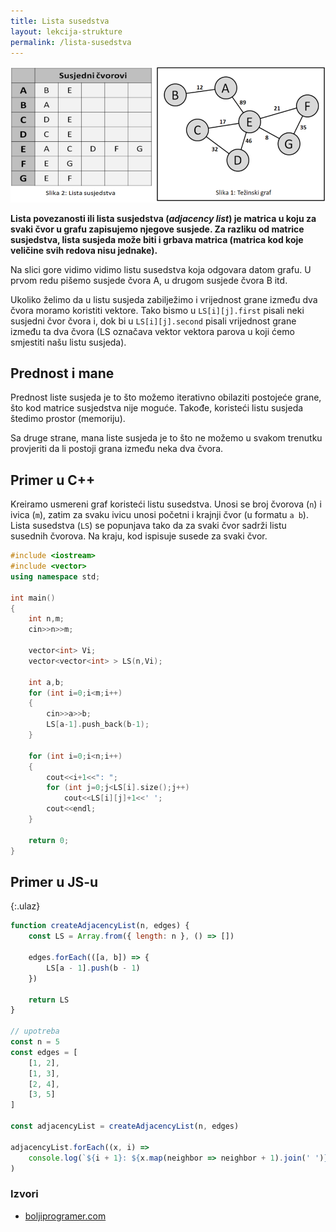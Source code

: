 ```yaml
---
title: Lista susedstva
layout: lekcija-strukture
permalink: /lista-susedstva
---
```


![](/images/koncepti/podaci/lista-susedstva.png)

**Lista povezanosti ili lista susjedstva (*adjacency list*) je matrica u koju za svaki čvor u grafu zapisujemo njegove susjede. Za razliku od matrice susjedstva, lista susjeda može biti i grbava matrica (matrica kod koje veličine svih redova nisu jednake).**

Na slici gore vidimo vidimo listu susedstva koja odgovara datom grafu. U prvom redu pišemo susjede čvora A, u drugom susjede čvora B itd.

Ukoliko želimo da u listu susjeda zabilježimo i vrijednost grane između dva čvora moramo koristiti vektore. Tako bismo u `LS[i][j].first` pisali neki susjedni čvor čvora i, dok bi u `LS[i][j].second` pisali vrijednost grane između ta dva čvora (LS označava vektor vektora parova u koji ćemo smjestiti našu listu susjeda).

## Prednost i mane

Prednost liste susjeda je to što možemo iterativno obilaziti postojeće grane, što kod matrice susjedstva nije moguće. Takođe, koristeći listu susjeda štedimo prostor (memoriju). 

Sa druge strane, mana liste susjeda je to što ne možemo u svakom trenutku provjeriti da li postoji grana između neka dva čvora.

## Primer u C++

Kreiramo usmereni graf koristeći listu susedstva. Unosi se broj čvorova (`n`) i ivica (`m`), zatim za svaku ivicu unosi početni i krajnji čvor (u formatu `a b`). Lista susedstva (`LS`) se popunjava tako da za svaki čvor sadrži listu susednih čvorova. Na kraju, kod ispisuje susede za svaki čvor.

```cpp
#include <iostream>
#include <vector>
using namespace std;

int main()
{
    int n,m;
    cin>>n>>m;

    vector<int> Vi;
    vector<vector<int> > LS(n,Vi);

    int a,b;
    for (int i=0;i<m;i++)
    {
        cin>>a>>b;
        LS[a-1].push_back(b-1);
    }

    for (int i=0;i<n;i++)
    {
        cout<<i+1<<": ";
        for (int j=0;j<LS[i].size();j++)
            cout<<LS[i][j]+1<<' ';
        cout<<endl;
    }

    return 0;
}
```

## Primer u JS-u

{:.ulaz}
```js
function createAdjacencyList(n, edges) {
    const LS = Array.from({ length: n }, () => [])

    edges.forEach(([a, b]) => {
        LS[a - 1].push(b - 1)
    })

    return LS
}

// upotreba
const n = 5
const edges = [
    [1, 2],
    [1, 3],
    [2, 4],
    [3, 5]
]

const adjacencyList = createAdjacencyList(n, edges)

adjacencyList.forEach((x, i) => 
    console.log(`${i + 1}: ${x.map(neighbor => neighbor + 1).join(' ')}`)
)
```

### Izvori

- [boljiprogramer.com](http://boljiprogramer.com/napredno-programiranje/algoritmi-sa-grafovima/zapis-grafa-matrica-susjedstva-lista-susjeda/)
